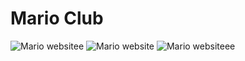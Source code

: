 # Mario Club


![Mario websitee](https://user-images.githubusercontent.com/114533891/231010178-51025b24-cef8-4e0d-b176-6367267ed6c8.jpg)
![Mario website](https://user-images.githubusercontent.com/114533891/231010194-4eed0199-8f92-41d3-b6e4-e9ec80bc5434.jpg)
![Mario websiteee](https://user-images.githubusercontent.com/114533891/231010206-fc12daff-d8c7-48f2-ba5d-f86ae8a35b63.jpg)

